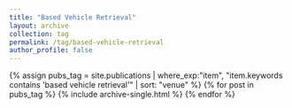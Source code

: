 ```yaml
---
title: "Based Vehicle Retrieval"
layout: archive
collection: tag
permalink: /tag/based-vehicle-retrieval
author_profile: false
---
```


{% assign pubs_tag = site.publications | where_exp:"item", "item.keywords contains 'based vehicle retrieval'" | sort: "venue" %}
{% for post in pubs_tag %}
  {% include archive-single.html %}
{% endfor %}